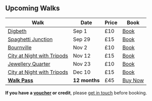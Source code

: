 ## Upcoming Walks

Walk               | Date    | Price | Book
-------------------|---------|-------|-----
[Digbeth](/digbeth) | Sep 1 | £10   | <a href="https://ti.to/photo-school/birmingham-photo-walks" class="btn btn--primary">Book</a>
[Spaghetti Junction](/spaghetti-junction) | Sep 29   | £15   | <a href="https://ti.to/photo-school/birmingham-photo-walks" class="btn btn--primary">Book</a>
[Bournville](/bournville) | Nov 2 | £10   | <a href="https://ti.to/photo-school/birmingham-photo-walks" class="btn btn--primary">Book</a>
[City at Night with Tripods](/city-at-night) | Nov 12 | £15   | <a href="https://ti.to/photo-school/birmingham-photo-walks" class="btn btn--primary">Book</a>
[Jewellery Quarter](/jewellery-quarter) | Nov 23 | £10   | <a href="https://ti.to/photo-school/birmingham-photo-walks" class="btn btn--primary">Book</a>
[City at Night with Tripods](/city-at-night) | Dec 10 | £15   | <a href="https://ti.to/photo-school/birmingham-photo-walks" class="btn btn--primary">Book</a>
[**Walk Pass**](/walks-pass)      | **12 months** | £45 | <a href="https://ti.to/photo-school/birmingham-photo-walks/with/rvgtakykxj4" class="btn btn--primary">Buy Now</a>

**If you have a [voucher](/gift-vouchers/) or credit**, please [get in touch](/contact/) before booking.